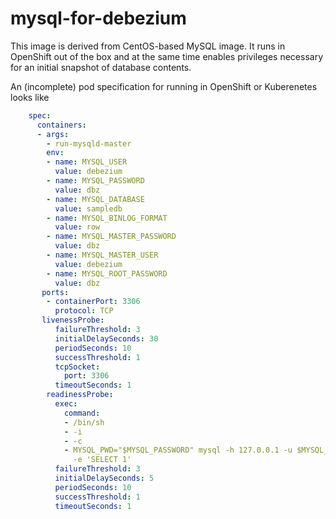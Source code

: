# mysql-for-debezium

This image is derived from CentOS-based MySQL image. It runs in OpenShift out of the box and at the same time enables privileges necessary for an initial snapshot of database contents.

An (incomplete) pod specification for running in OpenShift or Kuberenetes looks like
```yaml
    spec:
      containers:
      - args:
        - run-mysqld-master
        env:
        - name: MYSQL_USER
          value: debezium
        - name: MYSQL_PASSWORD
          value: dbz
        - name: MYSQL_DATABASE
          value: sampledb
        - name: MYSQL_BINLOG_FORMAT
          value: row
        - name: MYSQL_MASTER_PASSWORD
          value: dbz
        - name: MYSQL_MASTER_USER
          value: debezium
        - name: MYSQL_ROOT_PASSWORD
          value: dbz
       ports:
        - containerPort: 3306
          protocol: TCP
       livenessProbe:
          failureThreshold: 3
          initialDelaySeconds: 30
          periodSeconds: 10
          successThreshold: 1
          tcpSocket:
            port: 3306
          timeoutSeconds: 1
        readinessProbe:
          exec:
            command:
            - /bin/sh
            - -i
            - -c
            - MYSQL_PWD="$MYSQL_PASSWORD" mysql -h 127.0.0.1 -u $MYSQL_USER -D $MYSQL_DATABASE
              -e 'SELECT 1'
          failureThreshold: 3
          initialDelaySeconds: 5
          periodSeconds: 10
          successThreshold: 1
          timeoutSeconds: 1         
```

